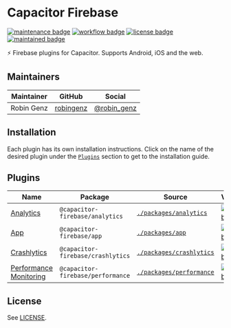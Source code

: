 # Capacitor Firebase

[![maintenance badge](https://img.shields.io/maintenance/yes/2022?style=flat-square)](https://github.com/robingenz/capacitor-firebase)
[![workflow badge](https://img.shields.io/github/workflow/status/robingenz/capacitor-firebase/CI/main?style=flat-square)](https://github.com/robingenz/capacitor-firebase/actions/workflows/ci.yml)
[![license badge](https://img.shields.io/github/license/robingenz/capacitor-firebase?style=flat-square)](https://github.com/robingenz/capacitor-firebase)
[![maintained badge](https://img.shields.io/badge/maintained%20with-turborepo-%237f6ab2?style=flat-square)](https://turborepo.org/)

⚡️ Firebase plugins for Capacitor. Supports Android, iOS and the web.

## Maintainers

| Maintainer | GitHub                                    | Social                                        |
| ---------- | ----------------------------------------- | --------------------------------------------- |
| Robin Genz | [robingenz](https://github.com/robingenz) | [@robin_genz](https://twitter.com/robin_genz) |

## Installation

Each plugin has its own installation instructions.
Click on the name of the desired plugin under the [`Plugins`](#plugins) section to get to the installation guide.

## Plugins

| Name                                                                    | Package                           | Source                                             | Version                                                                                                                                                       | Downloads                                                                                                                                                     |
| ----------------------------------------------------------------------- | --------------------------------- | -------------------------------------------------- | ------------------------------------------------------------------------------------------------------------------------------------------------------------- | ------------------------------------------------------------------------------------------------------------------------------------------------------------- |
| [Analytics](./packages/analytics/README.md#installation)                | `@capacitor-firebase/analytics`   | [`./packages/analytics`](./packages/analytics)     | [![npm badge](https://img.shields.io/npm/v/@capacitor-firebase/analytics?style=flat-square)](https://www.npmjs.com/package/@capacitor-firebase/analytics)     | [![npm badge](https://img.shields.io/npm/v/@capacitor-firebase/analytics?style=flat-square)](https://www.npmjs.com/package/@capacitor-firebase/analytics)     |
| [App](./packages/app/README.md#installation)                            | `@capacitor-firebase/app`         | [`./packages/app`](./packages/app)                 | [![npm badge](https://img.shields.io/npm/v/@capacitor-firebase/app?style=flat-square)](https://www.npmjs.com/package/@capacitor-firebase/app)                 | [![npm badge](https://img.shields.io/npm/v/@capacitor-firebase/app?style=flat-square)](https://www.npmjs.com/package/@capacitor-firebase/app)                 |
| [Crashlytics](./packages/crashlytics/README.md#installation)            | `@capacitor-firebase/crashlytics` | [`./packages/crashlytics`](./packages/crashlytics) | [![npm badge](https://img.shields.io/npm/v/@capacitor-firebase/crashlytics?style=flat-square)](https://www.npmjs.com/package/@capacitor-firebase/crashlytics) | [![npm badge](https://img.shields.io/npm/v/@capacitor-firebase/crashlytics?style=flat-square)](https://www.npmjs.com/package/@capacitor-firebase/crashlytics) |
| [Performance Monitoring](./packages/performance/README.md#installation) | `@capacitor-firebase/performance` | [`./packages/performance`](./packages/performance) | [![npm badge](https://img.shields.io/npm/v/@capacitor-firebase/performance?style=flat-square)](https://www.npmjs.com/package/@capacitor-firebase/performance) | [![npm badge](https://img.shields.io/npm/v/@capacitor-firebase/performance?style=flat-square)](https://www.npmjs.com/package/@capacitor-firebase/performance) |

## License

See [LICENSE](./LICENSE).
